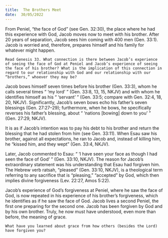 ```yaml
---
title:  The Brothers Meet
date:  30/05/2022
---
```


From Peniel, “the face of God” (see Gen. 32:30), the place where he had this experience with God, Jacob moves now to meet with his brother. After 20 years of separation, Jacob sees him coming with 400 men (Gen. 33:1). Jacob is worried and, therefore, prepares himself and his family for whatever might happen.

`Read Genesis 33. What connection is there between Jacob’s experience of seeing the face of God at Peniel and Jacob’s experience of seeing the face of his brother? What is the implication of this connection in regard to our relationship with God and our relationship with our “brothers,” whoever they may be?`

Jacob bows himself seven times before his brother (Gen. 33:3), whom he calls several times “ ‘my lord’ ” (Gen. 33:8, 13, 15, NKJV) and with whom he identifies himself as his “ ‘servant’ ” (Gen. 33:5; compare with Gen. 32:4, 18, 20, NKJV). Significantly, Jacob’s seven bows echo his father’s seven blessings (Gen. 27:27–29); furthermore, when he bows, he specifically reverses his father’s blessing, about “ ‘nations [bowing] down to you’ ” (Gen. 27:29, NKJV).

It is as if Jacob’s intention was to pay his debt to his brother and return the blessing that he had stolen from him (see Gen. 33:11). When Esau saw his brother, against all expectations, he ran to Jacob and, instead of killing him, he “kissed him, and they wept” (Gen. 33:4, NKJV).

Later, Jacob commented to Esau: “ ‘I have seen your face as though I had seen the face of God’ ” (Gen. 33:10, NKJV). The reason for Jacob’s extraordinary statement was his understanding that Esau had forgiven him. The Hebrew verb ratsah, “pleased” (Gen. 33:10, NKJV), is a theological term referring to any sacrifice that is “pleasing,” “accepted” by God, which then implies divine forgiveness (Lev. 22:27, Amos 5:22).

Jacob’s experience of God’s forgiveness at Peniel, where he saw the face of God, is now repeated in his experience of his brother’s forgiveness, which he identifies as if he saw the face of God. Jacob lives a second Peniel, the first one preparing for the second one. Jacob has been forgiven by God and by his own brother. Truly, he now must have understood, even more than before, the meaning of grace.

`What have you learned about grace from how others (besides the Lord) have forgiven you?`